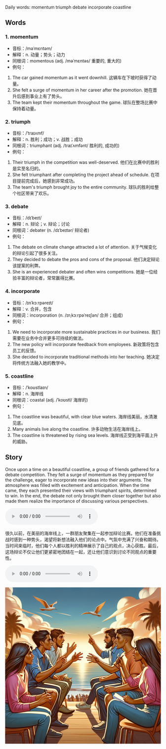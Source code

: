 Daily words: momentum triumph debate incorporate coastline

## Words
### 1. momentum
- 音标：/məˈmɛntəm/ <span style="cursor: pointer;" onclick="document.getElementById('audio-player-1').play()"><i class="fas fa-volume-up"></i></span>
<audio id="audio-player-1" src="audios/words/momentum.mp3" style="display:none;"></audio>
- 解释：n. 动量；势头；动力
- 同根词：momentous (adj. /məˈmɛntəs/ 重要的, 重大的)
- 例句：
1. The car gained momentum as it went downhill.
这辆车在下坡时获得了动量。
2. She felt a surge of momentum in her career after the promotion.
她在晋升后感到事业上有了势头。
3. The team kept their momentum throughout the game.
球队在整场比赛中保持着动量。

### 2. triumph
- 音标：/ˈtraɪʌmf/ <span style="cursor: pointer;" onclick="document.getElementById('audio-player-2').play()"><i class="fas fa-volume-up"></i></span>
<audio id="audio-player-2" src="audios/words/triumph.mp3" style="display:none;"></audio>
- 解释：n. 胜利；成功；v. 战胜；成功
- 同根词：triumphant (adj. /traɪˈʌmfənt/ 胜利的, 成功的)
- 例句：
1. Their triumph in the competition was well-deserved.
他们在比赛中的胜利是实至名归的。
2. She felt triumphant after completing the project ahead of schedule.
在项目提前完成后，她感到非常成功。
3. The team's triumph brought joy to the entire community.
球队的胜利给整个社区带来了欢乐。

### 3. debate
- 音标：/dɪˈbeɪt/ <span style="cursor: pointer;" onclick="document.getElementById('audio-player-3').play()"><i class="fas fa-volume-up"></i></span>
<audio id="audio-player-3" src="audios/words/debate.mp3" style="display:none;"></audio>
- 解释：n. 辩论；v. 辩论；讨论
- 同根词：debater (n. /dɪˈbeɪtər/ 辩论者)
- 例句：
1. The debate on climate change attracted a lot of attention.
关于气候变化的辩论引起了很多关注。
2. They decided to debate the pros and cons of the proposal.
他们决定辩论该提案的利弊。
3. She is an experienced debater and often wins competitions.
她是一位经验丰富的辩论者，常常赢得比赛。

### 4. incorporate
- 音标：/ɪnˈkɔːrpəreɪt/ <span style="cursor: pointer;" onclick="document.getElementById('audio-player-4').play()"><i class="fas fa-volume-up"></i></span>
<audio id="audio-player-4" src="audios/words/incorporate.mp3" style="display:none;"></audio>
- 解释：v. 合并，包含
- 同根词：incorporation (n. /ɪnˌkɔːrpəˈreɪʃən/ 合并；组成)
- 例句：
1. We need to incorporate more sustainable practices in our business.
我们需要在业务中合并更多可持续的做法。
2. The new policy will incorporate feedback from employees.
新政策将包含员工的反馈。
3. She decided to incorporate traditional methods into her teaching.
她决定将传统方法融入她的教学中。

### 5. coastline
- 音标：/ˈkoʊstlaɪn/ <span style="cursor: pointer;" onclick="document.getElementById('audio-player-5').play()"><i class="fas fa-volume-up"></i></span>
<audio id="audio-player-5" src="audios/words/coastline.mp3" style="display:none;"></audio>
- 解释：n. 海岸线
- 同根词：coastal (adj. /ˈkoʊstl/ 海岸的)
- 例句：
1. The coastline was beautiful, with clear blue waters.
海岸线美丽，水清澈见底。
2. Many animals live along the coastline.
许多动物生活在海岸线上。
3. The coastline is threatened by rising sea levels.
海岸线正受到海平面上升的威胁。

## Story
Once upon a time on a beautiful coastline, a group of friends gathered for a debate competition. They felt a surge of momentum as they prepared for the challenge, eager to incorporate new ideas into their arguments. The atmosphere was filled with excitement and anticipation. When the time came, they each presented their views with triumphant spirits, determined to win. In the end, the debate not only brought them closer together but also made them realize the importance of discussing various perspectives.

<audio controls>
  <source src="./audios/story/2024-11-06-english.mp3" type="audio/mpeg">
  你的浏览器不支持音频元素。
</audio>
  

很久以前，在美丽的海岸线上，一群朋友聚集在一起参加辩论比赛。他们在准备挑战时感到一种势头，渴望将新想法融入他们的论点中。气氛中充满了兴奋和期待。当时间来临时，他们每个人都以胜利的精神展示了自己的观点，决心获胜。最后，这场辩论不仅让他们更紧密地团结在一起，还让他们意识到讨论不同观点的重要性。

<audio controls>
  <source src="./audios/story/2024-11-06-chinese.mp3" type="audio/mpeg">
  你的浏览器不支持音频元素。
</audio>
  

![story](./images/2024-11-06.png)

